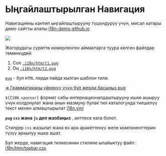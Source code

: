 # Ыңгайлаштырылган Навигация

Навигацияны кантип ыңгайлаштырууну түшүндүрүү үчүн, мисал катары демо сайтты алалы [i18n-demo.github.io](//i18n-demo.github.io)

![](https://p.3ti.site/1731036697.avif)

Жогорудагы сүрөттө номерленген аймактарга туура келген файлдар төмөнкүдөй:

1. Сол [`.i18n/htm/t1.pug`](https://github.com/i18n-site/demo.i18n.site/blob/main/.i18n/htm/t1.pug)
2. Оң [`.i18n/htm/t2.pug`](https://github.com/i18n-site/demo.i18n.site/blob/main/.i18n/htm/t2.pug)

[`pug`](https://pugjs.org) - бул `HTML` лерди пайда кылган шаблон тили.

[➔ Грамматиканы үйрөнүү үчүн бул жерди басыңыз pug](https://pugjs.org)

`${I18N.sponsor}` формат сабы интернационалдаштырууну ишке ашыруу үчүн колдонулат жана анын мазмуну булак тил каталогунда тиешелүү текст менен алмаштырылат [i18n.yml](https://github.com/i18n-site/demo.i18n.site/blob/main/en/i18n.yml)

**`pug` `css` жана `js` деп жазбаңыз** , антпесе ката болот.

Стилдер `css` жазылат жана өз ара аракеттенүү желе компоненттерин түзүү аркылуу ишке ашат.

Бул жерде, навигация тилкесинин стилине ылайыктуу файл : [i18n/htm/topbar.css](https://github.com/i18n-site/demo.i18n.site/blob/main/.i18n/htm/topbar.css)